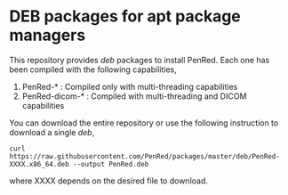 # DEB packages for apt package managers

This repository provides *deb* packages to install PenRed. Each one has been
compiled with the following capabilities,

1. PenRed-* : Compiled only with multi-threading capabilities
2. PenRed-dicom-* : Compiled with multi-threading and DICOM capabilities

You can download the entire repository or use the following instruction to download a single *deb*,

```console
curl https://raw.githubusercontent.com/PenRed/packages/master/deb/PenRed-XXXX.x86_64.deb --output PenRed.deb
```
where XXXX depends on the desired file to download.
